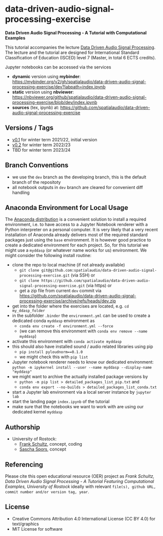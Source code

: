 # data-driven-audio-signal-processing-exercise

**Data Driven Audio Signal Processing - A Tutorial with Computational Examples**

This tutorial accompanies the lecture [Data Driven Audio Signal Processing](https://github.com/spatialaudio/data-driven-audio-signal-processing-lecture). The lecture and the tutorial are designed for International Standard Classification of Education (ISCED) level 7 (Master, in total 6 ECTS credits).

Jupyter notebooks can be accessed via the services

- **dynamic** version using **mybinder**: https://mybinder.org/v2/gh/spatialaudio/data-driven-audio-signal-processing-exercise/dev?labpath=index.ipynb
- **static** version using **nbviewer**: https://nbviewer.org/github/spatialaudio/data-driven-audio-signal-processing-exercise/blob/dev/index.ipynb
- **sources** (tex, ipynb) at: https://github.com/spatialaudio/data-driven-audio-signal-processing-exercise

## Versions / Tags

- [v0.1](https://github.com/spatialaudio/data-driven-audio-signal-processing-exercise/releases/tag/v0.1) for winter term 2021/22, initial version
- [v0.2](https://github.com/spatialaudio/data-driven-audio-signal-processing-exercise/releases/tag/v0.2) for winter term 2022/23
- TBD for winter term 2023/24

## Branch Conventions

- we use the `dev` branch as the developing branch, this is the default branch of the repositoty
- all notebook outputs in `dev` branch are cleared for convenient diff handling

## Anaconda Environment for Local Usage

The [Anaconda distribution](https://www.anaconda.com/distribution/) is a convenient solution to install a required environment, i.e. to have access to a Jupyter Notebook renderer with a Python interpreter on a personal computer. It is very likely that a very recent installation of Anaconda already delivers most of the required standard packages just using the `base` environment. It is however good practice to create a dedicated environment for each project. So, for this tutorial we might use a `myddasp` (or whatever name works for us) environment. We might consider the following install routine:

- clone the repo to local machine (if not already available)
    - `git clone git@github.com:spatialaudio/data-driven-audio-signal-processing-exercise.git` (via SSH) or
    - `git clone https://github.com/spatialaudio/data-driven-audio-signal-processing-exercise.git` (via https) or
    - get a zip file from current `dev` commit via https://github.com/spatialaudio/data-driven-audio-signal-processing-exercise/archive/refs/heads/dev.zip
- get into the folder where the exercises are located, e.g. `cd my_ddasp_folder`
- in the subfolder `.binder` the `environment.yml` can be used to create a dedicated conda `myddasp` environment as
    - `conda env create -f environment.yml --force`
    - (we can remove this environment with `conda env remove --name myddasp`)
- activate this environment with `conda activate myddasp`
- this should also have installed sound / audio related libraries using pip
    - `pip install pyloudnorm==0.1.0`
    - we might check this with `pip list`
- Jupyter notebook renderer needs to know our dedicated environment:
`python -m ipykernel install --user --name myddasp --display-name "myddasp"`
- we might want to archive the actually installed package versions by
    - `python -m pip list > detailed_packages_list_pip.txt` and
    - `conda env export --no-builds > detailed_packages_list_conda.txt`
- start a Jupyter lab environment via a local server instance by `jupyter lab`
- start the landing page `index.ipynb` of the tutorial
- make sure that the notebooks we want to work with are using our dedicated kernel `myddasp`

## Authorship

- University of Rostock:
    - [Frank Schultz](https://orcid.org/0000-0002-3010-0294), concept, coding
    - [Sascha Spors](https://orcid.org/0000-0001-7225-9992), concept

## Referencing

Please cite this open educational resource (OER) project as
*Frank Schultz, Data Driven Audio Signal Processing - A Tutorial Featuring Computational Examples, University of Rostock* ideally with relevant ``file(s), github URL, commit number and/or version tag, year``.

## License

- Creative Commons Attribution 4.0 International License (CC BY 4.0) for text/graphics
- MIT License for software
